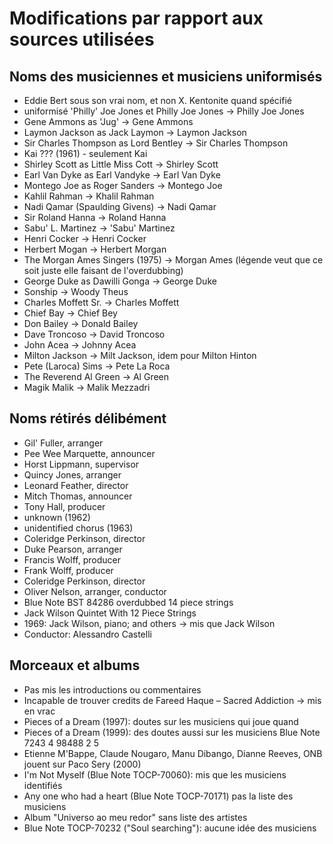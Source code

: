 # Modifications par rapport aux sources utilisées

## Noms des musiciennes et musiciens uniformisés
* Eddie Bert sous son vrai nom, et non X. Kentonite quand spécifié
* uniformisé 'Philly' Joe Jones et Philly Joe Jones -> Philly Joe Jones
* Gene Ammons as 'Jug' -> Gene Ammons
* Laymon Jackson as Jack Laymon -> Laymon Jackson
* Sir Charles Thompson as Lord Bentley -> Sir Charles Thompson
* Kai ??? (1961) - seulement Kai
* Shirley Scott as Little Miss Cott -> Shirley Scott
* Earl Van Dyke as Earl Vandyke -> Earl Van Dyke
* Montego Joe as Roger Sanders -> Montego Joe
* Kahlil Rahman -> Khalil Rahman
* Nadi Qamar (Spaulding Givens) -> Nadi Qamar
* Sir Roland Hanna -> Roland Hanna
* Sabu' L. Martinez -> 'Sabu' Martinez
* Henri Cocker -> Henri Cocker
* Herbert Mogan -> Herbert Morgan
* The Morgan Ames Singers (1975) -> Morgan Ames (légende veut que ce soit juste elle faisant de l'overdubbing)
* George Duke as Dawilli Gonga -> George Duke
* Sonship -> Woody Theus
* Charles Moffett Sr. -> Charles Moffett
* Chief Bay -> Chief Bey
* Don Bailey -> Donald Bailey
* Dave Troncoso -> David Troncoso
* John Acea -> Johnny Acea
* Milton Jackson -> Milt Jackson, idem pour Milton Hinton
* Pete (Laroca) Sims -> Pete La Roca
* The Reverend Al Green -> Al Green
* Magik Malik -> Malik Mezzadri

## Noms rétirés délibément
* Gil' Fuller, arranger
* Pee Wee Marquette, announcer 
* Horst Lippmann, supervisor
* Quincy Jones, arranger
* Leonard Feather, director
* Mitch Thomas, announcer
* Tony Hall, producer
* unknown (1962)
* unidentified chorus (1963)
* Coleridge Perkinson, director
* Duke Pearson, arranger
* Francis Wolff, producer
* Frank Wolff, producer
* Coleridge Perkinson, director
* Oliver Nelson, arranger, conductor
* Blue Note BST 84286 overdubbed 14 piece strings
* Jack Wilson Quintet With 12 Piece Strings
* 1969: Jack Wilson, piano; and others -> mis que Jack Wilson
* Conductor: Alessandro Castelli

## Morceaux et albums
* Pas mis les introductions ou commentaires
* Incapable de trouver credits de Fareed Haque – Sacred Addiction -> mis en vrac
* Pieces of a Dream (1997): doutes sur les musiciens qui joue quand
* Pieces of a Dream (1999): des doutes aussi sur les musiciens Blue Note 7243 4 98488 2 5 
* Etienne M'Bappe, Claude Nougaro, Manu Dibango, Dianne Reeves, ONB jouent sur Paco Sery (2000)
* I'm Not Myself (Blue Note TOCP-70060): mis que les musiciens identifiés
* Any one who had a heart (Blue Note TOCP-70171) pas la liste des musiciens
* Album "Universo ao meu redor" sans liste des artistes
* Blue Note TOCP-70232 ("Soul searching"): aucune idée des musiciens
